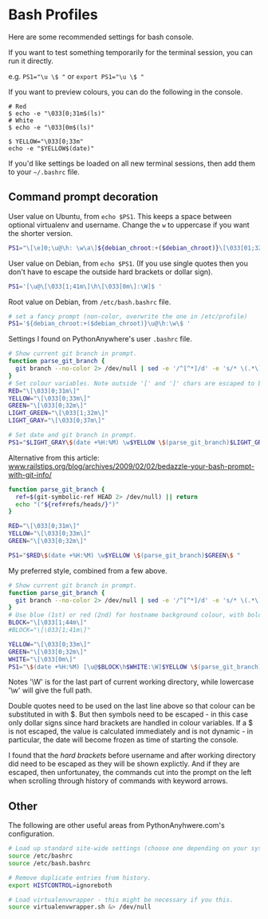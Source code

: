 # Bash Profiles

Here are some recommended settings for bash console.

If you want to test something temporarily for the terminal session, you can run it directly.

e.g. `PS1="\u \$ "` or `export PS1="\u \$ "`

If you want to preview colours, you can do the following in the console.
```
# Red
$ echo -e "\033[0;31m$(ls)"
# White
$ echo -e "\033[0m$(ls)"

$ YELLOW="\033[0;33m"
echo -e "$YELLOW$(date)"
```

If you'd like settings be loaded on all new terminal sessions, then add them to your `~/.bashrc` file.

## Command prompt decoration

User value on Ubuntu, from `echo $PS1`. This keeps a space between optional virtualenv and username. Change the `w` to uppercase if you want the shorter version.

```bash
PS1="\[\e]0;\u@\h: \w\a\]${debian_chroot:+($debian_chroot)}\[\033[01;32m\]\u@\h\[\033[00m\]:\[\033[01;34m\]\w\[\033[00m\]\$ "
```

User value on Debian, from `echo $PS1`. (If you use single quotes then you don't have to escape the outside hard brackets or dollar sign).

```bash
PS1='[\u@\[\033[1;41m\]\h\[\033[0m\]:\W]$ '
```

Root value on Debian, from `/etc/bash.bashrc` file.

```bash
# set a fancy prompt (non-color, overwrite the one in /etc/profile)
PS1='${debian_chroot:+($debian_chroot)}\u@\h:\w\$ '
```

Settings I found on PythonAnywhere's user `.bashrc` file.

```bash
# Show current git branch in prompt.
function parse_git_branch {
  git branch --no-color 2> /dev/null | sed -e '/^[^*]/d' -e 's/* \(.*\)/(\1)/'
}
# Set colour variables. Note outside '[' and ']' chars are escaped to be literal.
RED="\[\033[0;31m\]"
YELLOW="\[\033[0;33m\]"
GREEN="\[\033[0;32m\]"
LIGHT_GREEN="\[\033[1;32m\]"
LIGHT_GRAY="\[\033[0;37m\]"

# Set date and git branch in prompt.
PS1="$LIGHT_GRAY\$(date +%H:%M) \w$YELLOW \$(parse_git_branch)$LIGHT_GREEN\$ $LIGHT_GRAY"
```

Alternative from this article: www.railstips.org/blog/archives/2009/02/02/bedazzle-your-bash-prompt-with-git-info/

```bash
function parse_git_branch {
  ref=$(git-symbolic-ref HEAD 2> /dev/null) || return
  echo "("${ref#refs/heads/}")"
}

RED="\[\033[0;31m\]"
YELLOW="\[\033[0;33m\]"
GREEN="\[\033[0;32m\]"

PS1="$RED\$(date +%H:%M) \w$YELLOW \$(parse_git_branch)$GREEN\$ "
```

My preferred style, combined from a few above.

```bash
# Show current git branch in prompt.
function parse_git_branch {
  git branch --no-color 2> /dev/null | sed -e '/^[^*]/d' -e 's/* \(.*\)/(\1)/'
}
# Use blue (1st) or red (2nd) for hostname background colour, with bold text.
BLOCK="\[\033[1;44m\]"
#BLOCK="\[\033[1;41m\]"

YELLOW="\[\033[0;33m\]"
GREEN="\[\033[0;32m\]"
WHITE="\[\033[0m\]"
PS1="\$(date +%H:%M) [\u@$BLOCK\h$WHITE:\W]$YELLOW \$(parse_git_branch)$GREEN\$ $WHITE"
```

Notes '\W' is for the last part of current working directory, while lowercase '\w' will give the full path.

Double quotes need to be used on the last line above so that colour can be substituted in with $. But then symbols need to be escaped - in this case only dollar signs since hard brackets are handled in colour variables. If a $ is not escaped, the value is calculated immediately and is not dynamic - in particular, the date will become frozen as time of starting the console.

I found that the _hard brackets_ before username and after working directory did need to be escaped as they will be shown explictly. And if they are escaped, then unfortunatey, the commands cut into the prompt on the left when scrolling through history of commands with keyword arrows.


## Other

The following are other useful areas from PythonAnyhwere.com's configuration.

```bash
# Load up standard site-wide settings (choose one depending on your system).
source /etc/bashrc
source /etc/bash.bashrc
```

```bash
# Remove duplicate entries from history.
export HISTCONTROL=ignoreboth
```

```bash
# Load virtualenvwrapper - this might be necessary if you this.
source virtualenvwrapper.sh &> /dev/null
```
